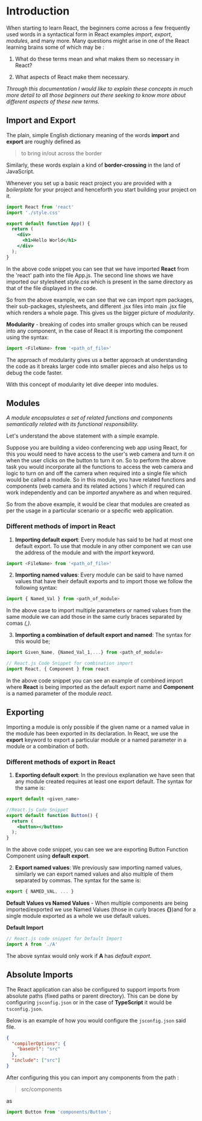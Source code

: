 # Introduction

When starting to learn React, the beginners come across a few frequently used words in a syntactical form in React examples _import_, _export_, _modules_, and many more. Many questions might arise in one of the React learning brains some of which may be :

1. What do these terms mean and what makes them so necessary in React?

2. What aspects of React make them necessary.

_Through this documentation I would like to explain these concepts in much more detail to all those beginners out there seeking to know more about different aspects of these new terms._

## Import and Export

The plain, simple English dictionary meaning of the words **import** and **export** are roughly defined as
> to bring in/out across the border

Similarly, these words explain a kind of **border-crossing** in the land of JavaScript.

Whenever you set up a basic react project you are provided with a _boilerplate_ for your project and henceforth you start building your project on it.

```jsx
import React from 'react'
import './style.css'

export default function App() {
  return (
    <div>
      <h1>Hello World</h1>
    </div>
  );
}
```

In the above code snippet you can see that we have imported **React** from the 'react' path into the file App.js. The second line shows we have imported our stylesheet _style.css_ which is present in the same directory as that of the file displayed in the code.

So from the above example, we can see that we can import npm packages, their sub-packages, stylesheets, and different .jsx files into main .jsx file which renders a whole page. This gives us the bigger picture of _modularity_.

**Modularity** - breaking of codes into smaller groups which can be reused into any component, in the case of React it is importing the component using the syntax:

```javascript
import <FileName> from '<path_of_file>'
```

The approach of modularity gives us a better approach at understanding the code as it breaks larger code into smaller pieces and also helps us to debug the code faster.

With this concept of modularity let dive deeper into modules.

## Modules

_A module encapsulates a set of related functions and components semantically related with its functional responsibility._

Let's understand the above statement with a simple example.

Suppose you are building a video conferencing web app using React, for this you would need to have access to the user's web camera and turn it on when the user clicks on the button to turn it on. So to perform the above task you would incorporate all the functions to access the web camera and logic to turn on and off the camera when required into a single file which would be called a module. So in this module, you have related functions and components (web camera and its related actions ) which if required can work independently and can be _imported_ anywhere as and when required.

So from the above example, it would be clear that modules are created as per the usage in a particular scenario or a specific web application.

### Different methods of import in React

1. **Importing default export**: Every module has said to be had at most one default export. To use that module in any other component we can use the address of the module and with the _import_ keyword.

```javascript
import <FileName> from '<path_of_file>'
```

2. **Importing named values**: Every module can be said to have named values that have their default exports and to import those we follow the following syntax:

```javascript
import { Named_Val } from <path_of_module>
```

In the above case to import multiple parameters or named values from the same module we can add those in the same curly braces separated by comas _(,)_.

3. **Importing a combination of default export and named**: The syntax for this would be;

```javascript
import Given_Name, {Named_Val_1,...} from <path_of_module>
```

```jsx
// React.js Code Snippet for combination import
import React, { Component } from react
```

In the  above code snippet you can see an example of combined import where **React** is being imported as the default export name and **Component** is a named parameter of the module _react_.

## Exporting

Importing a module is only possible if the given name or a named value in the module has been exported in its declaration. In React, we use the **export** keyword to export a particular module or a named parameter in a module or a combination of both.

### Different methods of export in React

1. **Exporting default export**: In the previous explanation we have seen that any module created requires at least one export default. The syntax for the same is:

```javascript
export default <given_name>
```

```jsx
//React.js Code Snippet 
export default function Button() {
  return (
    <button></button>
  );
}
```

In the above code snippet, you can see we are exporting Button Function Component using **default export**.

2. **Export named values**: We previously saw importing named values, similarly we can export named values and also multiple of them separated by commas. The syntax for the same is:

```javascript
export { NAMED_VAL, ... }
```

**Default Values vs Named Values** - When multiple components are being imported/exported we use Named Values (those in curly braces **{}**)and for a single module exported as a whole we use default values.

**Default Import**

```jsx
// React.js code snippet for Default Import
import A from './A'
```

The above syntax would only work if **A** has _default export_.

## Absolute Imports
The React application can also be configured to support imports from absolute paths (fixed paths or parent directory). This can be done by configuring `jsconfig.json` or in the case of **TypeScript** it would be `tsconfig.json`.

Below is an example of how you would configure the `jsconfig.json` said file.

```json
{
  "compilerOptions": {
    "baseUrl": "src"
  },
  "include": ["src"]
}
```

After configuring this you can import any components from the path :

> src/components 

as

```javascript
import Button from 'components/Button';
```
